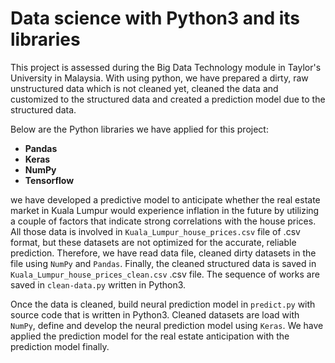 # Data science with Python3 and its libraries
This project is assessed during the Big Data Technology module in Taylor's University in Malaysia. With using python, we have prepared a dirty, raw unstructured data which is not cleaned yet, cleaned the data and customized to the structured data and created a prediction model due to the structured data.

Below are the Python libraries we have applied for this project:

* **Pandas**
* **Keras**
* **NumPy**
* **Tensorflow**

we have developed a predictive model to anticipate whether the real estate market in Kuala Lumpur would experience inflation in the future by utilizing a couple of factors that indicate strong correlations with the house prices. All those data is involved in `Kuala_Lumpur_house_prices.csv` file of .csv format, but these datasets are not optimized for the accurate, reliable prediction. Therefore, we have read data file, cleaned dirty datasets in the file using `NumPy` and `Pandas`. Finally, the cleaned structured data is saved in `Kuala_Lumpur_house_prices_clean.csv` .csv file. The sequence of works are saved in `clean-data.py` written in Python3.

Once the data is cleaned, build neural prediction model in `predict.py` with source code that is written in Python3. Cleaned datasets are load with `NumPy`, define and develop the neural prediction model using `Keras`. We have applied the prediction model for the real estate anticipation with the prediction model finally. 

